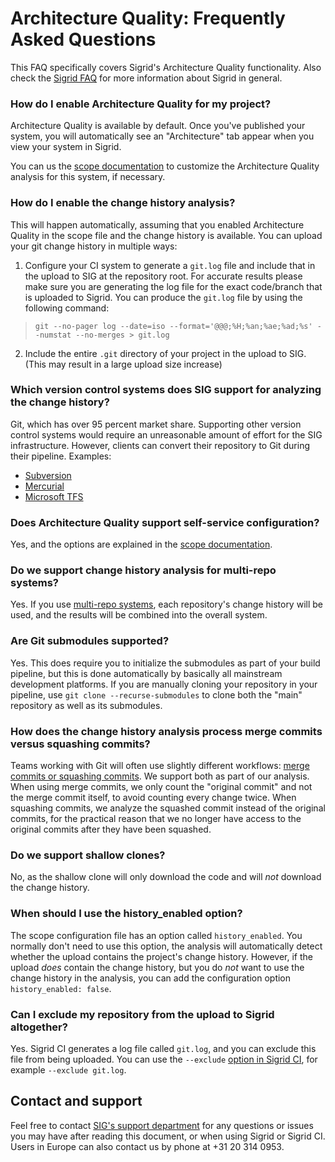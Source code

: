 Architecture Quality: Frequently Asked Questions
================================================

This FAQ specifically covers Sigrid's Architecture Quality functionality. Also check the [Sigrid FAQ](faq.md) for more information about Sigrid in general.

### How do I enable Architecture Quality for my project?

Architecture Quality is available by default. Once you've published your system, you will automatically see an "Architecture" tab appear when you view your system in Sigrid.

You can us the [scope documentation](../reference/analysis-scope-configuration.md) to customize the Architecture Quality analysis for this system, if necessary.
  
### How do I enable the change history analysis?

This will happen automatically, assuming that you enabled Architecture Quality in the scope file and the change history is available. You can upload your git change history in multiple ways:
1. Configure your CI system to generate a `git.log` file and include that in the upload to SIG at the repository root. For accurate results please make sure you are generating the log file for the exact code/branch that is uploaded to Sigrid. You can produce the `git.log` file by using the following command:
> `git --no-pager log --date=iso --format='@@@;%H;%an;%ae;%ad;%s' --numstat --no-merges > git.log`  
2. Include the entire `.git` directory of your project in the upload to SIG. (This may result in a large upload size increase)


### Which version control systems does SIG support for analyzing the change history?

Git, which has over 95 percent market share. Supporting other version control systems would require an unreasonable
amount of effort for the SIG infrastructure. However, clients can convert their repository to Git during their
pipeline. Examples:

  - [Subversion](https://learn.microsoft.com/en-us/azure/devops/repos/git/perform-migration-from-svn-to-git?view=azure-devops)
  - [Mercurial](https://markheath.net/post/how-to-convert-mercurial-repository-to)
  - [Microsoft TFS](https://github.com/git-tfs/git-tfs)
  
### Does Architecture Quality support self-service configuration?

Yes, and the options are explained in the [scope documentation](../reference/analysis-scope-configuration.md).

### Do we support change history analysis for multi-repo systems?

Yes. If you use [multi-repo systems](../organization-integration/systems.md), each repository's change history will be used, and the results will be combined into the overall system.

### Are Git submodules supported?

Yes. This does require you to initialize the submodules as part of your build pipeline, but this is done automatically by basically all mainstream development platforms. If you are manually cloning your repository in your pipeline, use `git clone --recurse-submodules` to clone both the "main" repository as well as its submodules.

### How does the change history analysis process merge commits versus squashing commits?

Teams working with Git will often use slightly different workflows:
[merge commits or squashing commits](https://blog.mergify.com/what-is-the-difference-between-a-merge-commit-a-squash/).
We support both as part of our analysis. When using merge commits, we only count the "original commit" and not the
merge commit itself, to avoid counting every change twice. When squashing commits, we analyze the squashed commit 
instead of the original commits, for the practical reason that we no longer have access to the original commits after
they have been squashed.

### Do we support shallow clones?

No, as the shallow clone will only download the code and will *not* download the change history.

### When should I use the history_enabled option?

The scope configuration file has an option called `history_enabled`. You normally don't need to use this option, the
analysis will automatically detect whether the upload contains the project's change history. However, if the  upload
*does* contain the change history, but you do *not* want to use the change history in the analysis, you can add the
configuration option `history_enabled: false`.

### Can I exclude my repository from the upload to Sigrid altogether?

Yes. Sigrid CI generates a log file called `git.log`, and you can exclude this file from being uploaded. You can use the `--exclude` [option in Sigrid CI](../reference/client-script-usage.md), for example `--exclude git.log`. 

## Contact and support

Feel free to contact [SIG's support department](mailto:support@softwareimprovementgroup.com) for any questions or issues you may have after reading this document, or when using Sigrid or Sigrid CI. Users in Europe can also contact us by phone at +31 20 314 0953.
